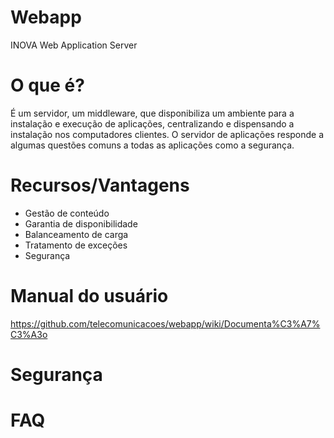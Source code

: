 # Webapp
INOVA Web Application Server

# O que é?

É um servidor, um middleware, que disponibiliza um ambiente para a instalação e execução de aplicações, centralizando e dispensando a instalação nos computadores clientes.
O servidor de aplicações responde a algumas questões comuns a todas as aplicações como a segurança.

# Recursos/Vantagens

* Gestão de conteúdo
* Garantia de disponibilidade
* Balanceamento de carga
* Tratamento de exceções
* Segurança

# Manual do usuário

https://github.com/telecomunicacoes/webapp/wiki/Documenta%C3%A7%C3%A3o
# Segurança
# FAQ

